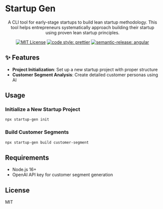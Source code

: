 # Startup Gen

<div align="center">

A CLI tool for early-stage startups to build lean startup methodology. This tool helps entrepreneurs systematically approach building their startup using proven lean startup principles.

[![MIT License](https://img.shields.io/badge/License-MIT-green.svg)](https://choosealicense.com/licenses/mit/)
[![code style: prettier](https://img.shields.io/badge/code_style-prettier-ff69b4.svg?style=flat-square)](https://github.com/prettier/prettier)
[![semantic-release: angular](https://img.shields.io/badge/semantic--release-angular-e10079?logo=semantic-release)](https://github.com/semantic-release/semantic-release)

</div>

## ✨ Features

- **Project Initialization**: Set up a new startup project with proper structure
- **Customer Segment Analysis**: Create detailed customer personas using AI

## Usage

### Initialize a New Startup Project

```bash
npx startup-gen init
```

### Build Customer Segments

```bash
npx startup-gen build customer-segment
```

## Requirements

- Node.js 16+
- OpenAI API key for customer segment generation

## License

MIT
